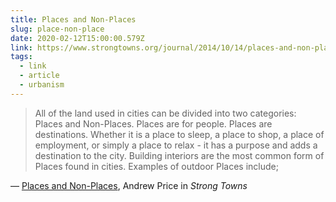 ```yaml
---
title: Places and Non-Places
slug: place-non-place
date: 2020-02-12T15:00:00.579Z
link: https://www.strongtowns.org/journal/2014/10/14/places-and-non-places
tags:
  - link
  - article
  - urbanism
---
```


> All of the land used in cities can be divided into two categories: Places and Non-Places. Places are for people. Places are destinations. Whether it is a place to sleep, a place to shop, a place of employment, or simply a place to relax - it has a purpose and adds a destination to the city. Building interiors are the most common form of Places found in cities. Examples of outdoor Places include;

&mdash; [Places and Non-Places](https://www.strongtowns.org/journal/2014/10/14/places-and-non-places), Andrew Price in _Strong Towns_
